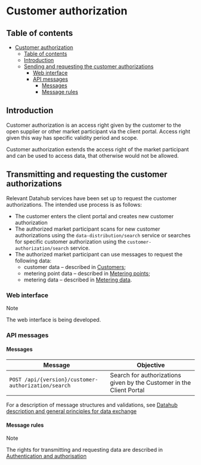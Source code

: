 # Customer authorization

## Table of contents

- [Customer authorization](#customer-authorization)
  - [Table of contents](#table-of-contents)
  - [Introduction](#introduction)
  - [Sending and requesting the customer authorizations](#sending-and-requesting-the-customer-authorizations)
    - [Web interface](#web-interface)
    - [API messages](#api-messages)
      - [Messages](#messages)
      - [Message rules](#message-rules)

## Introduction

Customer authorization is an access right given by the customer to the open supplier or other market participant via the client portal. Access right given this way has specific validity period and scope.

Customer authorization extends the access right of the market participant and can be used to access data, that otherwise would not be allowed.

## Transmitting and requesting the customer authorizations

Relevant Datahub services have been set up to request the customer authorizations. The intended use process is as follows:

- The customer enters the client portal and creates new customer authorization
- The authorized market participant scans for new customer authorizations using the `data-distribution/search` service or searches for specific customer authorization using the `customer-authorization/search` service.
- The authorized market participant can use messages to request the following data:
  - customer data – described in [Customers](04-customer-eic.md);
  - metering point data – described in [Metering points](05-metering-point.md);
  - metering data – described in [Metering data](12-metering-data.md).

### Web interface

> [!NOTE]
> The web interface is being developed.

### API messages

#### Messages

| Message                                             | Objective                                                            |
|-----------------------------------------------------|----------------------------------------------------------------------|
| `POST /api/{version}/customer-authorization/search` | Search for authorizations given by the Customer in the Client Portal |

For a description of message structures and validations, see [Datahub description and general principles for data exchange](01-datahub-description-and-general-principles-for-data-exchange.md)

#### Message rules

> [!NOTE]
> The rights for transmitting and requesting data are described in [Authentication and authorisation](03-authentication-and-authorisation.md)